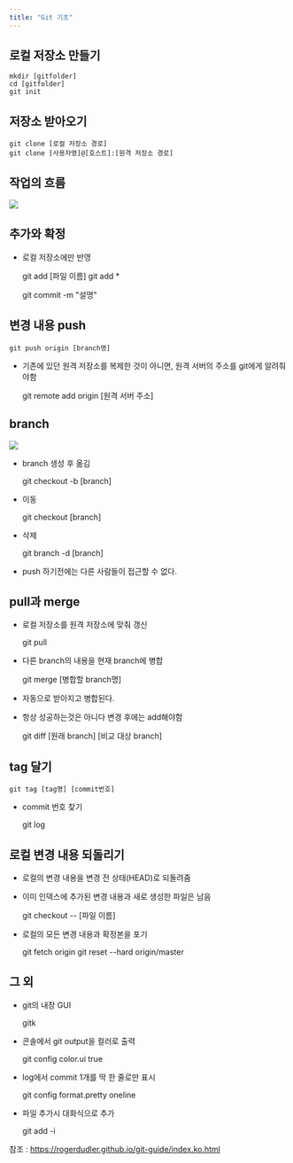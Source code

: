 ```yaml
---
title: "Git 기초"
---
```


## 로컬 저장소 만들기

```
mkdir [gitfolder]
cd [gitfolder]
git init
```

## 저장소 받아오기

```
git clone [로컬 저장소 경로]
git clone [사용자명]@[호스트]:[원격 저장소 경로]
```

## 작업의 흐름

![](/images/git_workflow.png?classes=shadow)

## 추가와 확정

- 로컬 저장소에만 반영

  git add [파일 이름] git add *

  git commit -m "설명"

## 변경 내용 push

```
git push origin [branch명]
```

- 기존에 있던 원격 저장소를 복제한 것이 아니면, 원격 서버의 주소를 git에게 알려줘야함

  git remote add origin [원격 서버 주소]

## branch

![](/images/git_branch.png?classes=border,shadow)

- branch 생성 후 옮김

  git checkout -b [branch]

- 이동

  git checkout [branch]

- 삭제

  git branch -d [branch]

- push 하기전에는 다른 사람들이 접근할 수 없다.

## pull과 merge

- 로컬 저장소를 원격 저장소에 맞춰 갱신

  git pull

- 다른 branch의 내용을 현재 branch에 병합

  git merge [병합할 branch명]

- 자동으로 받아지고 병합된다.

- 항상 성공하는것은 아니다 변경 후에는 add해야함

  git diff [원래 branch] [비교 대상 branch]

## tag 달기

```
git tag [tag명] [commit번호]
```

- commit 번호 찾기

  git log

## 로컬 변경 내용 되돌리기

- 로컬의 변경 내용을 변경 전 상태(HEAD)로 되돌려줌

- 이미 인덱스에 추가된 변경 내용과 새로 생성한 파일은 남음

  git checkout -- [파일 이름]

- 로컬의 모든 변경 내용과 확정본을 포기

  git fetch origin git reset --hard origin/master

## 그 외

- git의 내장 GUI

  gitk

- 콘솔에서 git output을 컬러로 출력

  git config color.ui true

- log에서 commit 1개를 딱 한 줄로만 표시

  git config format.pretty oneline

- 파일 추가시 대화식으로 추가

  git add -i

참조 : https://rogerdudler.github.io/git-guide/index.ko.html